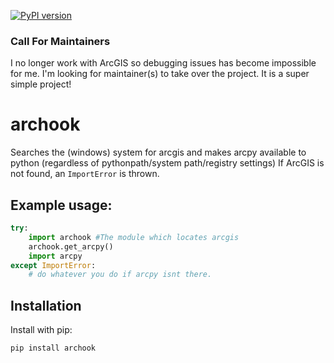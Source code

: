 [![PyPI version](https://badge.fury.io/py/archook.svg)](https://badge.fury.io/py/archook)


### Call For Maintainers
I no longer work with ArcGIS so debugging issues has become impossible for me.
I'm looking for maintainer(s) to take over the project. It is a super simple project!


# archook
Searches the (windows) system for arcgis and makes arcpy available to python (regardless of pythonpath/system path/registry settings)
If ArcGIS is not found, an `ImportError` is thrown.

## Example usage:
```python
try:
    import archook #The module which locates arcgis
    archook.get_arcpy()
    import arcpy
except ImportError:
    # do whatever you do if arcpy isnt there.
```

## Installation

Install with pip:

    pip install archook
